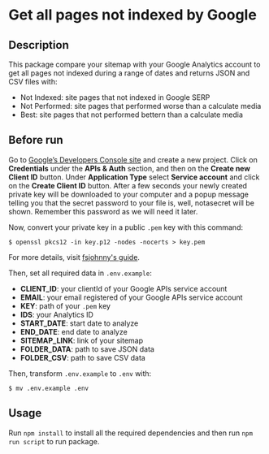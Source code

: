 # Get all pages not indexed by Google

## Description

 This package compare your sitemap with your Google Analytics account to get all pages not indexed during a range of dates and returns JSON and CSV files with:

 * Not Indexed: site pages that not indexed in Google SERP
 * Not Performed: site pages that performed worse than a calculate media
 * Best: site pages that not performed bettern than a calculate media

## Before run

Go to [Google’s Developers Console site](https://console.developers.google.com/) and create a new project.
Click on **Credentials** under the **APIs & Auth** section, and then on the **Create new Client ID** button. 
Under **Application Type** select **Service account** and click on the **Create Client ID** button. 
After a few seconds your newly created private key will be downloaded to your computer and a popup message telling you that the secret password to your file is, well, notasecret will be shown. Remember this password as we will need it later. 

Now, convert your private key in a public `.pem` key with this command:

```
$ openssl pkcs12 -in key.p12 -nodes -nocerts > key.pem
```

For more details, visit [fsjohnny's guide](https://medium.com/@fsjohnny/using-google-analytics-api-with-node-js-eb1f5af3375a).

Then, set all required data in `.env.example`:

* **CLIENT_ID**: your clientId of your Google APIs service account
* **EMAIL**: your email registered of your Google APIs service account
* **KEY**: path of your `.pem` key
* **IDS**: your Analytics ID
* **START_DATE**: start date to analyze
* **END_DATE**: end date to analyze
* **SITEMAP_LINK**: link of your sitemap
* **FOLDER_DATA**: path to save JSON data
* **FOLDER_CSV**: path to save CSV data

Then, transform `.env.example` to `.env` with:

```
$ mv .env.example .env
```

## Usage

Run `npm install` to install all the required dependencies and then run `npm run script` to run package.
